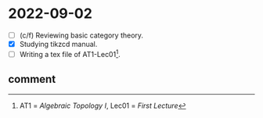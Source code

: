 # 2022-09-02
- [ ] (c/f) Reviewing basic category theory.
- [x] Studying tikzcd manual.
- [ ] Writing a tex file of AT1-Lec01[^1].

## comment

[^1]: AT1 = *Algebraic Topology I*, Lec01 = *First Lecture* 
